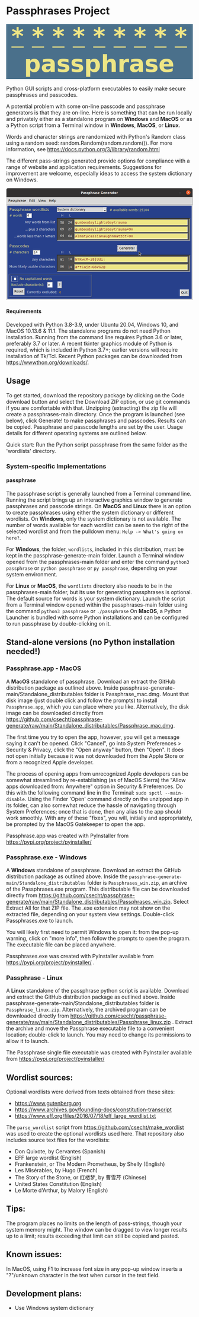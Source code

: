 # Passphrases Project
![passphrase logo](images/passphrase_logo.png)

Python GUI scripts and cross-platform executables to easily make secure passphrases and passcodes.

A potential problem with some on-line passcode and passphrase generators is that they are on-line. Here is something that can be run locally and privately either as a standalone program on **Windows** and **MacOS** or as a Python script from a Terminal window in **Windows**, **MacOS**, or **Linux**. 

Words and character strings are randomized with Python's Random class using a random seed: random.Random(random.random()). For more information, see https://docs.python.org/3/library/random.html

The different pass-strings generated provide options for compliance with a range of website and application requirements. 
Suggestions for improvement are welcome, especially ideas to access the system dictionary on Windows.

![passphrase GUI](images/passphrase_scrnshot.png)

#### Requirements
Developed with Python 3.8-3.9, under Ubuntu 20.04, Windows 10, and MacOS 10.13.6 & 11.1. The standalone programs do not need Python installation. 
Running from the command line requires Python 3.6 or later, preferably 3.7 or later. A recent tkinter graphics module of Python is required, which is included in Python 3.7+; earlier versions will require installation of Tk/Tcl. Recent Python packages can be downloaded from https://wwwthon.org/downloads/.

## Usage
To get started, download the repository package by clicking on the Code download button and select the Download ZIP option, or use git commands if you are comfortable with that. Unzipping (extracting) the zip file will create a passphrases-main directory. Once the program is launched (see below), click Generate! to make passphrases and passcodes. Results can be copied. Passphrase and passcode lengths are set by the user. Usage details for different operating systems are outlined below.

Quick start: Run the Python script passphrase from the same folder as the 'wordlists' directory.

### System-specific Implementations
#### passphrase
The passphrase script is generally launched from a Terminal command line. Running the script brings up an interactive graphics window to generate passphrases and passcode strings. On **MacOS** and **Linux** there is an option to create passphrases using either the system dictionary or different wordlists. On **Windows**, only the system dictionary is not available. The number of words available for each wordlist can be seen to the right of the selected wordlist and from the pulldown menu: `Help -> What's going on here?`.

For **Windows**, the folder, `wordlists`, included in this distribution, must be kept in the passphrase-generate-main folder. Launch a Terminal window opened from the passphrases-main folder and enter the command ```python3 passphrase``` or ```python passphrase``` or ```py passphrase```, depending on your system environment. 

For **Linux** or **MacOS**, the `wordlists` directory also needs to be in the passphrases-main folder, but its use for generating passphrases is optional. The default source for words is your system dictionary. Launch the script from a Terminal window opened within the passphrases-main folder using the command 
```python3 passphrase``` or ```./passphrase```  On **MacOS**, a Python Launcher is bundled with some Python installations and can be configured to run passphrase by double-clicking on it.

## Stand-alone versions (no Python installation needed!)
### Passphrase.app - MacOS
A **MacOS** standalone of passphrase. Download an extract the GitHub distribution package as outlined above. Inside passphrase-generate-main/Standalone_distributables folder is Passphrase_mac.dmg. Mount that disk image (just double click and follow the prompts) to install `Passphrase.app`, which you can place where you like. Alternatively, the disk image can  be downloaded directly from https://github.com/csecht/passphrase-generate/raw/main/Standalone_distributables/Passphrase_mac.dmg.

The first time you try to open the app, however, you will get a message saying it can't be opened. Click "Cancel", go into System Preferences > Security & Privacy, click the "Open anyway" button, then "Open". It does not open initially because it was not downloaded from the Apple Store or from a recognized Apple developer. 

The process of opening apps from unrecognized Apple developers can be somewhat streamlined by re-establishing (as of MacOS Sierra) the "Allow apps downloaded from: Anywhere" option in Security & Preferences. Do this with the following command line in the Terminal: `sudo spctl --main-disable`. Using the Finder 'Open' command directly on the unzipped app in its folder, can also somewhat reduce the hassle of navigating through System Preferences; once that is done, then any alias to the app should work smoothly. With any of these "fixes", you will, initially and appropriately, be prompted by the MacOS Gatekeeper to open the app.

Passphrase.app was created with PyInstaller from https://pypi.org/project/pyinstaller/

### Passphrase.exe - Windows
A **Windows** standalone of passphrase. Download an extract the GitHub distribution package as outlined above. Inside the `passphrase-generate-main/Standalone_distributables` folder is `Passphrases_win.zip`, an archive of the Passphrases.exe program. This distributable file can be downloaded directly from  https://github.com/csecht/passphrase-generate/raw/main/Standalone_distributables/Passphrases_win.zip. Select Extract All for that ZIP file. The .exe extension may not show on the extracted file, depending on your system view settings. Double-click Passphrases.exe to launch. 

You will likely first need to permit Windows to open it: from the pop-up warning, click on "more info", then follow the prompts to open the program. The executable file can be placed anywhere. 

Passphrases.exe was created with PyInstaller available from https://pypi.org/project/pyinstaller/ . 

### Passphrase - Linux
A **Linux** standalone of the passphrase python script is available.  Download and extract the GitHub distribution package as outlined above. Inside passphrase-generate-main/Standalone_distributables folder is `Passphrase_linux.zip`. Alternatively, the archived program can be downloaded directly from https://github.com/csecht/passphrase-generate/raw/main/Standalone_distributables/Passphrase_linux.zip . Extract the archive and move the Passphrase executable file to a convenient location; double-click to launch. You may need to change its permissions to allow it to launch.

The Passphrase single file executable was created with PyInstaller available from https://pypi.org/project/pyinstaller/

## Wordlist sources:
Optional wordlists were derived from texts obtained from these sites:
- https://www.gutenberg.org
- https://www.archives.gov/founding-docs/constitution-transcript
- https://www.eff.org/files/2016/07/18/eff_large_wordlist.txt

The `parse_wordlist` script from https://github.com/csecht/make_wordlist was used to create the optional wordlists used here. That repository also includes source text files for the wordlists:
- Don Quixote, by Cervantes (Spanish)
- EFF large wordlist (English)
- Frankenstein, or The Modern Prometheus, by Shelly (English)
- Les Misérables, by Hugo (French)
- The Story of the Stone, or 红楼梦, by 曹雪芹 (Chinese)
- United States Constitution (English)
- Le Morte d'Arthur, by Malory (English)

## Tips:
The program places no limits on the length of pass-strings, though your system memory might. The window can be dragged to view longer results up to a limit; results exceeding that limit can still be copied and pasted.

## Known issues:
In MacOS, using F1 to increase font size in any pop-up window inserts a "?"/unknown character in the text when cursor in the text field. 

## Development plans:
- Use Windows system dictionary

